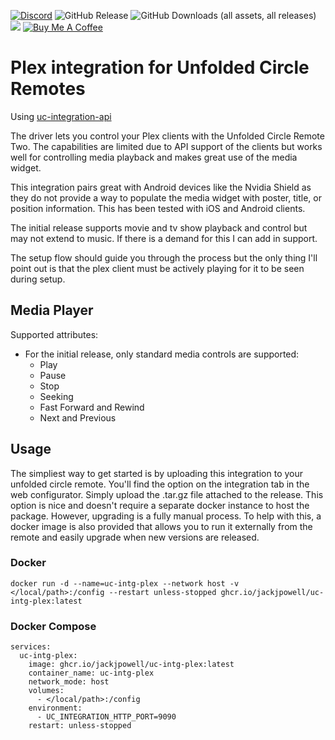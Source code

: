 [![Discord](https://badgen.net/discord/online-members/zGVYf58)](https://discord.gg/zGVYf58)
![GitHub Release](https://img.shields.io/github/v/release/jackjpowell/uc-intg-plex)
![GitHub Downloads (all assets, all releases)](https://img.shields.io/github/downloads/jackjpowell/uc-intg-plex/total)
<a href="#"><img src="https://img.shields.io/maintenance/yes/2025.svg"></a>
[![Buy Me A Coffee](https://img.shields.io/badge/Buy_Me_A_Coffee&nbsp;☕-FFDD00?logo=buy-me-a-coffee&logoColor=white&labelColor=grey)](https://buymeacoffee.com/jackpowell)

# Plex integration for Unfolded Circle Remotes

Using [uc-integration-api](https://github.com/aitatoi/integration-python-library)

The driver lets you control your Plex clients with the Unfolded Circle Remote Two. The capabilities are limited due to API support of the clients but works well for controlling media playback and makes great use of the media widget. 

This integration pairs great with Android devices like the Nvidia Shield as they do not provide a way to populate the media widget with poster, title, or position information. This has been tested with iOS and Android clients.

The initial release supports movie and tv show playback and control but may not extend to music. If there is a demand for this I can add in support. 

The setup flow should guide you through the process but the only thing I'll point out is that the plex client must be actively playing for it to be seen during setup. 

## Media Player
Supported attributes:
 - For the initial release, only standard media controls are supported:
   - Play
   - Pause
   - Stop
   - Seeking
   - Fast Forward and Rewind
   - Next and Previous

## Usage
The simpliest way to get started is by uploading this integration to your unfolded circle remote. You'll find the option on the integration tab in the web configurator. Simply upload the .tar.gz file attached to the release. This option is nice and doesn't require a separate docker instance to host the package. However, upgrading is a fully manual process. To help with this, a docker image is also provided that allows you to run it externally from the remote and easily upgrade when new versions are released. 

### Docker
```
docker run -d --name=uc-intg-plex --network host -v </local/path>:/config --restart unless-stopped ghcr.io/jackjpowell/uc-intg-plex:latest
```

### Docker Compose
```
services:
  uc-intg-plex:
    image: ghcr.io/jackjpowell/uc-intg-plex:latest
    container_name: uc-intg-plex
    network_mode: host
    volumes:
      - </local/path>:/config
    environment:
      - UC_INTEGRATION_HTTP_PORT=9090
    restart: unless-stopped
```
